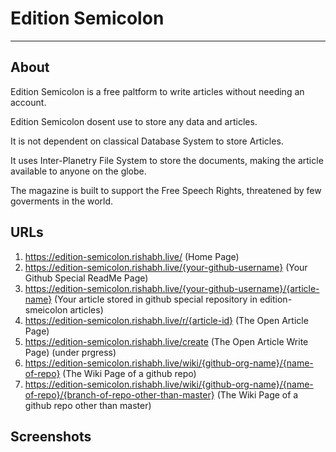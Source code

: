 # Edition Semicolon

<hr>

## About

Edition Semicolon is a free paltform to write articles without needing an account.

Edition Semicolon dosent use to store any data and articles. 

It is not dependent on classical Database System to store Articles.

It uses Inter-Planetry File System to store the documents, making the article available to anyone on the globe.

The magazine is built to support the Free Speech Rights, threatened by few goverments in the world.


## URLs

1) <a href="https://edition-semicolon.rishabh.live/" target="_blank">https://edition-semicolon.rishabh.live/ (Home Page)</a>
2) <a href="https://edition-semicolon.rishabh.live/rishabh-live" target="_blank">https://edition-semicolon.rishabh.live/{your-github-username} (Your Github Special ReadMe Page)</a>
3) <a href="https://edition-semicolon.rishabh.live/rishabh-live/sample-article" target="_blank">https://edition-semicolon.rishabh.live/{your-github-username}/{article-name} (Your article stored in github special repository in edition-smeicolon articles)</a>
4) <a href="https://edition-semicolon.rishabh.live/r/QmHash" target="_blank">https://edition-semicolon.rishabh.live/r/{article-id} (The Open Article Page)</a>
5) <a href="https://edition-semicolon.rishabh.live/create" target="_blank">https://edition-semicolon.rishabh.live/create (The Open Article Write Page) (under prgress)</a>
6) <a href="https://edition-semicolon.rishabh.live/wiki/rishabh-live/edition-semicolon" target="_blank">https://edition-semicolon.rishabh.live/wiki/{github-org-name}/{name-of-repo} (The Wiki Page of a github repo)</a>
7) <a href="https://edition-semicolon.rishabh.live/wiki/rishabh-live/edition-semicolon/master" target="_blank">https://edition-semicolon.rishabh.live/wiki/{github-org-name}/{name-of-repo}/{branch-of-repo-other-than-master} (The Wiki Page of a github repo other than master)</a>

## Screenshots